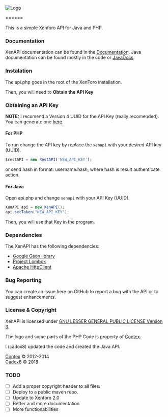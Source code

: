 ![Logo](http://i.imgur.com/1qYuVcr.png)

======

This is a simple Xenforo API for Java and PHP.

### Documentation
XenAPI documentation can be found in the [Documentation](https://github.com/cadox8/XenAPI/wiki).
Java documentation can be found mostly in the code or [JavaDocs](https://xenapi.github.io/javadocs/).

### Instalation
The api.php goes in the root of the XenForo installation.

Then, you will need to **Obtain the API Key**

### Obtaining an API Key

**NOTE:** I recomend a Version 4 UUID for the API Key (really recomended). You can generate one [here](https://www.uuidgenerator.net).

#### For PHP
To run change the API key by replace the ``xenapi`` with your desired API key (UUID).
```javascript
$restAPI = new RestAPI('NEW_API_KEY');
```

or send hash in format: username:hash, where hash is result authenticate action.

#### For Java
Open api.php and change ``xenapi`` with your API Key (UUID).

```java
XenAPI api = new XenAPI();
api.setToken("NEW_API_KEY");
```

Then, you will use that Key in the program.

### Dependencies
The XenAPI has the following dependencies:
* [Google Gson library](https://mvnrepository.com/artifact/com.google.code.gson/gson)
* [Project Lombok](https://projectlombok.org)
* [Apache HttpClient](https://hc.apache.org)

### Bug Reporting
You can create an issue here on GitHub to report a bug with the API or to suggest enhancements.

### License & Copyright
XenAPI is licensed under [GNU LESSER GENERAL PUBLIC LICENSE Version 3](LICENSE.txt).

The logo and some parts of the PHP Code is property of [Contex](https://github.com/Contex/XenAPI).

I (cadox8) updated the code and created the Java API.

[Contex](https://github.com/Contex) © 2012-2014<br>
[Cadox8](https://cadox8.github.io) © 2018

### TODO
* [ ] Add a proper copyright header to all files.
* [ ] Deploy to a public maven repo.
* [ ] Update to Xenforo 2.0
* [ ] Better and more documentation
* [ ] More functionabilities
